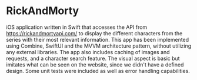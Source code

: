 # RickAndMorty
iOS application written in Swift that accesses the API from https://rickandmortyapi.com/ to display the different characters from the series with their most relevant information. This app has been implemented using Combine, SwiftUI and the MVVM architecture pattern, without utilizing any external libraries. The app also includes caching of images and requests, and a character search feature. The visual aspect is basic but imitates what can be seen on the website, since we didn't have a defined design. Some unit tests were included as well as error handling capabilities.
